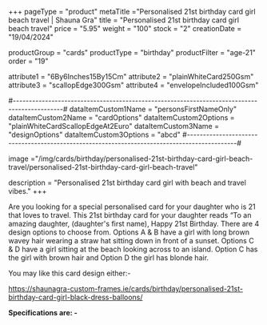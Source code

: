 +++
pageType = "product"
metaTitle ="Personalised 21st birthday card girl beach travel | Shauna Gra"
title = "Personalised 21st birthday card girl beach travel"
price = "5.95"
weight = "100"
stock = "2"
creationDate = "19/04/2024"

productGroup = "cards"
productType = "birthday"
productFilter = "age-21"
order = "19"

attribute1 = "6By6Inches15By15Cm" 
attribute2 = "plainWhiteCard250Gsm" 
attribute3 = "scallopEdge300Gsm" 
attribute4 = "envelopeIncluded100Gsm"

#---------------------------------------------------------------------------------------------#
dataItemCustom1Name = "personsFirstNameOnly"
dataItemCustom2Name = "cardOptions"
dataItemCustom2Options = "plainWhiteCardScallopEdgeAt2Euro"
dataItemCustom3Name = "designOptions"
dataItemCustom3Options = "abcd"
#---------------------------------------------------------------------------------------------#

image ="/img/cards/birthday/personalised-21st-birthday-card-girl-beach-travel/personalised-21st-birthday-card-girl-beach-travel"

description = "Personalised 21st birthday card girl with beach and travel vibes."
+++

Are you looking for a special personalised card for your daughter who is 21 that loves to travel. This 21st birthday card for your daughter reads “To an amazing daughter, (daughter's first name), Happy 21st Birthday. There are 4 design options to choose from. Options A & B have a girl with long brown wavey hair wearing a straw hat sitting down in front of a sunset. Options C & D have a girl sitting at the beach looking across to an island. Option C has the girl with brown hair and Option D the girl has blonde hair.

You may like this card design either:-

https://shaunagra-custom-frames.ie/cards/birthday/personalised-21st-birthday-card-girl-black-dress-balloons/

**Specifications are: -**
